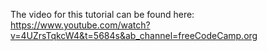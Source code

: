The video for this tutorial can be found here:
https://www.youtube.com/watch?v=4UZrsTqkcW4&t=5684s&ab_channel=freeCodeCamp.org